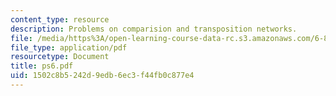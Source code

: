 ```yaml
---
content_type: resource
description: Problems on comparision and transposition networks.
file: /media/https%3A/open-learning-course-data-rc.s3.amazonaws.com/6-896-theory-of-parallel-hardware-sma-5511-spring-2004/1502c8b5242d9edb6ec3f44fb0c877e4_ps6.pdf
file_type: application/pdf
resourcetype: Document
title: ps6.pdf
uid: 1502c8b5-242d-9edb-6ec3-f44fb0c877e4
---
```

